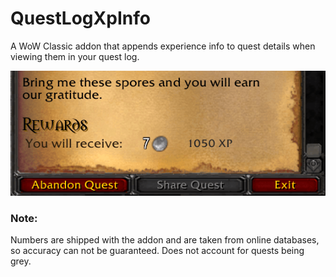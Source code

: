 # QuestLogXpInfo
A WoW Classic addon that appends experience info to quest details when viewing them in your quest log.

![Example image](images/example.png)

### Note:
Numbers are shipped with the addon and are taken from online databases, so accuracy can not be guaranteed. Does not account for quests being grey.